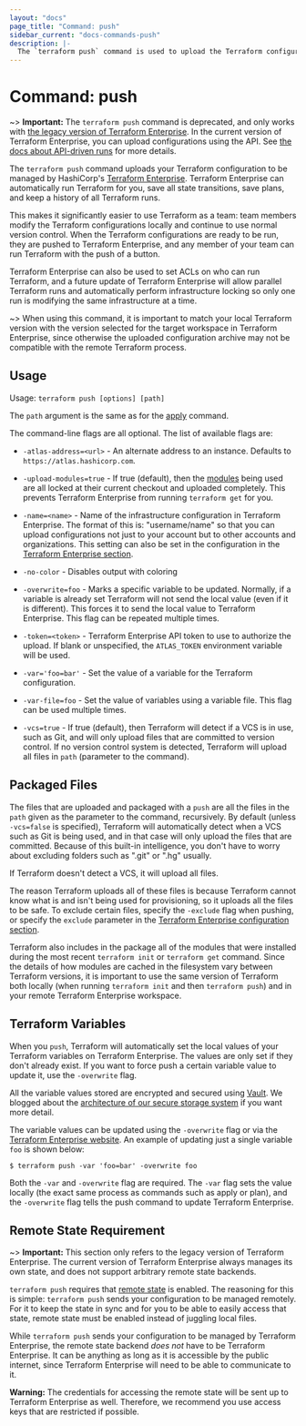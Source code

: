 ```yaml
---
layout: "docs"
page_title: "Command: push"
sidebar_current: "docs-commands-push"
description: |-
  The `terraform push` command is used to upload the Terraform configuration to HashiCorp's Terraform Enterprise service for automatically managing your infrastructure in the cloud.
---
```


# Command: push

~> **Important:** The `terraform push` command is deprecated, and only works with [the legacy version of Terraform Enterprise](/docs/enterprise-legacy/index.html). In the current version of Terraform Enterprise, you can upload configurations using the API. See [the docs about API-driven runs](/docs/enterprise/workspaces/run-api.html) for more details.

The `terraform push` command uploads your Terraform configuration to
be managed by HashiCorp's [Terraform Enterprise](https://www.hashicorp.com/products/terraform/).
Terraform Enterprise can automatically run
Terraform for you, save all state transitions, save plans,
and keep a history of all Terraform runs.

This makes it significantly easier to use Terraform as a team: team
members modify the Terraform configurations locally and continue to
use normal version control. When the Terraform configurations are ready
to be run, they are pushed to Terraform Enterprise, and any member of your team can
run Terraform with the push of a button.

Terraform Enterprise can also be used to set ACLs on who can run Terraform, and a
future update of Terraform Enterprise will allow parallel Terraform runs and automatically
perform infrastructure locking so only one run is modifying the same
infrastructure at a time.

~> When using this command, it is important to match your local Terraform version with
   the version selected for the target workspace in Terraform Enterprise, since
   otherwise the uploaded configuration archive may not be compatible with the remote
   Terraform process.

## Usage

Usage: `terraform push [options] [path]`

The `path` argument is the same as for the
[apply](/docs/commands/apply.html) command.

The command-line flags are all optional. The list of available flags are:

* `-atlas-address=<url>` - An alternate address to an instance.
  Defaults to `https://atlas.hashicorp.com`.

* `-upload-modules=true` - If true (default), then the
  [modules](/docs/modules/index.html)
  being used are all locked at their current checkout and uploaded
  completely. This prevents Terraform Enterprise from running `terraform get`
  for you.

* `-name=<name>` - Name of the infrastructure configuration in Terraform Enterprise.
  The format of this is: "username/name" so that you can upload
  configurations not just to your account but to other accounts and
  organizations. This setting can also be set in the configuration
  in the
  [Terraform Enterprise section](/docs/configuration/terraform-enterprise.html).

* `-no-color` - Disables output with coloring


* `-overwrite=foo` - Marks a specific variable to be updated.
  Normally, if a variable is already set Terraform will not
  send the local value (even if it is different). This forces it to
  send the local value to Terraform Enterprise. This flag can be repeated multiple times.

* `-token=<token>` - Terraform Enterprise API token to use to authorize the upload.
  If blank or unspecified, the `ATLAS_TOKEN` environment variable
  will be used.

* `-var='foo=bar'` - Set the value of a variable for the Terraform configuration.

* `-var-file=foo` - Set the value of variables using a variable file. This flag
  can be used multiple times.


* `-vcs=true` - If true (default), then Terraform will detect if a VCS
  is in use, such as Git, and will only upload files that are committed to
  version control. If no version control system is detected, Terraform will
  upload all files in `path` (parameter to the command).

## Packaged Files

The files that are uploaded and packaged with a `push` are all the
files in the `path` given as the parameter to the command, recursively.
By default (unless `-vcs=false` is specified), Terraform will automatically
detect when a VCS such as Git is being used, and in that case will only
upload the files that are committed. Because of this built-in intelligence,
you don't have to worry about excluding folders such as ".git" or ".hg" usually.

If Terraform doesn't detect a VCS, it will upload all files.

The reason Terraform uploads all of these files is because Terraform
cannot know what is and isn't being used for provisioning, so it uploads
all the files to be safe. To exclude certain files, specify the `-exclude`
flag when pushing, or specify the `exclude` parameter in the
[Terraform Enterprise configuration section](/docs/configuration/terraform-enterprise.html).

Terraform also includes in the package all of the modules that were installed
during the most recent `terraform init` or `terraform get` command. Since the
details of how modules are cached in the filesystem vary between Terraform versions,
it is important to use the same version of Terraform both locally (when running
`terraform init` and then `terraform push`) and in your remote Terraform Enterprise
workspace.

## Terraform Variables

When you `push`, Terraform will automatically set the local values of
your Terraform variables on Terraform Enterprise. The values are only set if they
don't already exist. If you want to force push a certain
variable value to update it, use the `-overwrite` flag.

All the variable values stored are encrypted and secured
using [Vault](https://www.vaultproject.io). We blogged about the
[architecture of our secure storage system](https://www.hashicorp.com/blog/how-atlas-uses-vault-for-managing-secrets.html) if you want more detail.

The variable values can be updated using the `-overwrite` flag or via
the [Terraform Enterprise website](https://www.hashicorp.com/products/terraform/). An example of updating
just a single variable `foo` is shown below:

```shell
$ terraform push -var 'foo=bar' -overwrite foo
```

Both the `-var` and `-overwrite` flag are required. The `-var` flag
sets the value locally (the exact same process as commands such as apply
or plan), and the `-overwrite` flag tells the push command to update Terraform Enterprise.

## Remote State Requirement

~> **Important:** This section only refers to the legacy version of Terraform Enterprise. The current version of Terraform Enterprise always manages its own state, and does not support arbitrary remote state backends.

`terraform push` requires that
[remote state](/docs/state/remote.html)
is enabled. The reasoning for this is simple: `terraform push` sends your
configuration to be managed remotely. For it to keep the state in sync
and for you to be able to easily access that state, remote state must
be enabled instead of juggling local files.

While `terraform push` sends your configuration to be managed by Terraform Enterprise,
the remote state backend _does not_ have to be Terraform Enterprise. It can be anything
as long as it is accessible by the public internet, since Terraform Enterprise will need
to be able to communicate to it.

**Warning:** The credentials for accessing the remote state will be
sent up to Terraform Enterprise as well. Therefore, we recommend you use access keys
that are restricted if possible.
